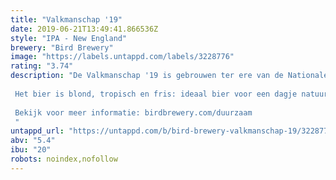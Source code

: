 ```yaml
---
title: "Valkmanschap '19"
date: 2019-06-21T13:49:41.866536Z
style: "IPA - New England"
brewery: "Bird Brewery"
image: "https://labels.untappd.com/labels/3228776"
rating: "3.74"
description: "De Valkmanschap '19 is gebrouwen ter ere van de Nationale Vogelweek. De opbrengsten zorgen voor een groenere wereld: voor ieder flesje plant Bird Brewery één boom.   Het bier is blond, tropisch en fris: ideaal bier voor een dagje natuur met dank aan birdwatcher John Groot voor de fantastische naam.   Bekijk voor meer informatie: birdbrewery.com/duurzaam "
untappd_url: "https://untappd.com/b/bird-brewery-valkmanschap-19/3228776"
abv: "5.4"
ibu: "20"
robots: noindex,nofollow
---
```

